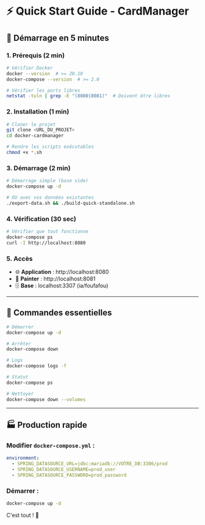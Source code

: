 # ⚡ Quick Start Guide - CardManager

## 🎯 Démarrage en 5 minutes

### 1. **Prérequis** (2 min)
```bash
# Vérifier Docker
docker --version  # >= 20.10
docker-compose --version  # >= 2.0

# Vérifier les ports libres
netstat -tuln | grep -E "(8080|8081)"  # Doivent être libres
```

### 2. **Installation** (1 min)
```bash
# Cloner le projet
git clone <URL_DU_PROJET>
cd docker-cardmanager

# Rendre les scripts exécutables
chmod +x *.sh
```

### 3. **Démarrage** (2 min)
```bash
# Démarrage simple (base vide)
docker-compose up -d

# OU avec vos données existantes
./export-data.sh && ./build-quick-standalone.sh
```

### 4. **Vérification** (30 sec)
```bash
# Vérifier que tout fonctionne
docker-compose ps
curl -I http://localhost:8080
```

### 5. **Accès**
- 🌐 **Application** : http://localhost:8080
- 🎨 **Painter** : http://localhost:8081
- 🗄️ **Base** : localhost:3307 (ia/foufafou)

---

## 🚀 Commandes essentielles

```bash
# Démarrer
docker-compose up -d

# Arrêter  
docker-compose down

# Logs
docker-compose logs -f

# Statut
docker-compose ps

# Nettoyer
docker-compose down --volumes
```

---

## 🏭 Production rapide

### Modifier `docker-compose.yml` :
```yaml
environment:
  - SPRING_DATASOURCE_URL=jdbc:mariadb://VOTRE_DB:3306/prod
  - SPRING_DATASOURCE_USERNAME=prod_user
  - SPRING_DATASOURCE_PASSWORD=prod_password
```

### Démarrer :
```bash
docker-compose up -d
```

C'est tout ! 🎉